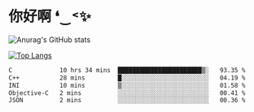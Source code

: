 # 你好啊 ❛‿˂✨

![Anurag's GitHub stats](https://github-readme-stats.vercel.app/api?username=ZombieFly&count_private=true&show_icons=true)

[![Top Langs](https://github-readme-stats.vercel.app/api/top-langs/?username=ZombieFly&layout=compact&count_private=true&hide=Ruby,makefile)](https://github.com/anuraghazra/github-readme-stats)

<!--START_SECTION:waka-->

```txt
C             10 hrs 34 mins  ███████████████████████▒░   93.35 %
C++           28 mins         █░░░░░░░░░░░░░░░░░░░░░░░░   04.19 %
INI           10 mins         ▒░░░░░░░░░░░░░░░░░░░░░░░░   01.58 %
Objective-C   2 mins          ░░░░░░░░░░░░░░░░░░░░░░░░░   00.41 %
JSON          2 mins          ░░░░░░░░░░░░░░░░░░░░░░░░░   00.36 %
```

<!--END_SECTION:waka-->
